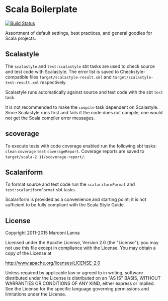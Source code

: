 Scala Boilerplate
=================

[![Build Status](https://travis-ci.org/marconilanna/scala-boilerplate.svg)](https://travis-ci.org/marconilanna/scala-boilerplate)

Assortment of default settings, best practices, and general goodies for Scala projects.

Scalastyle
----------

The `scalastyle` and `test:scalastyle` sbt tasks are used to check source and test code with Scalastyle. The error list is saved to Checkstyle-compatible files `target/scalastyle-result.xml` and `target/scalastyle-test-result.xml` respectively.

Scalastyle runs automatically against source and test code with the sbt `test` task.

It is not recommended to make the `compile` task dependent on Scalastyle. Since Scalastyle runs first and fails if the code does not compile, one would not get the Scala compiler error messages.

scoverage
---------

To execute tests with code coverage enabled run the following sbt tasks: `clean` `coverage` `test` `coverageReport`. Coverage reports are saved to `target/scala-2.11/scoverage-report/`.

Scalariform
-----------

To format source and test code run the `scalariformFormat` and `test:scalariformFormat` sbt tasks.

Scalariform is provided as a convenience and starting point; it is not sufficient to be fully compliant with the Scala Style Guide.

License
-------

Copyright 2011-2015 Marconi Lanna

Licensed under the Apache License, Version 2.0 (the "License");
you may not use this file except in compliance with the License.
You may obtain a copy of the License at

   http://www.apache.org/licenses/LICENSE-2.0

Unless required by applicable law or agreed to in writing, software
distributed under the License is distributed on an "AS IS" BASIS,
WITHOUT WARRANTIES OR CONDITIONS OF ANY KIND, either express or implied.
See the License for the specific language governing permissions and
limitations under the License.
